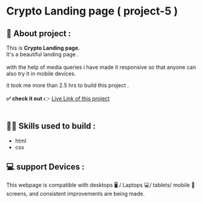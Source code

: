 # Crypto Landing page ( project-5 )

## 📌 About  project :

This is **Crypto Landing page.** <br/> It's a beautiful landing page . <br/> 
 <br/> 
with the help of media queries i have made it responsive so that anyone can also try it in mobile devices.<br/> 

it took me more than 2.5 hrs to build this project .<br />
<br>
**✅ check it out**  👉  [Live Link of this project](https://ashish-nagars-html-css-project-5.netlify.app/)
<br>
<br>

##  👨‍💻 Skills used to build :
- html
- css


## 💻 support Devices :
This webpage is compatible with desktops 🖥️ / Laptops 💻/ tablets/ mobile 📱screens, and consistent improvements are being made.
<br>
<br>
